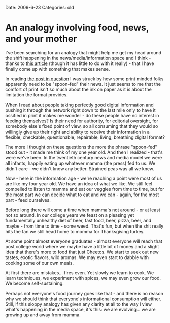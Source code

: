 Date: 2009-6-23
Categories: old

# An analogy involving food, news, and your mother

I've been searching for an analogy that might help me get my head around the shift happening in the news/media/information space and I think - thanks to <a href="http://mrmagazine.wordpress.com/2009/06/23/innovation-in-print-any-newspaper-printed-one-at-a-time-at-your-neighborhood-newsstand/">this article</a> (though it has little to do with it really) - that I have finally come up with something that makes sense.

In reading <a href="http://mrmagazine.wordpress.com/2009/06/23/innovation-in-print-any-newspaper-printed-one-at-a-time-at-your-neighborhood-newsstand/">the post in question</a> I was struck by how some print minded folks apparently need to be "spoon-fed" their news.  It just seems to me that the comfort of print isn't so much about the ink on paper as it is about the limitation the format provides.  

When I read about people taking perfectly good digital information and pushing it through the network right down to the last mile only to have it ossified in print it makes me wonder - do these people have no interest in feeding themselves? Is their need for authority, for editorial oversight, for somebody else's fixed point of view, so all consuming that they would so willingly give up their right and ability to receive their information in a flexible, checkable, questionable, repairable, living, breathing digital format?

The more I thought on these questions the more the phrase "spoon-fed" stood out - it made me think of my one year old.  And then I realized - that's were we've been.  In the twentieth century news and media model we were all infants, happily eating up whatever mamma (the press) fed to us. We didn't care - we didn't know any better.  Strained peas was all we knew.

Now - here in the information age - we're reaching a point were most of us are like my four year old.  We have an idea of what we like. We still feel compelled to listen to mamma and eat our veggies from time to time, but for the most part we can decide what to eat and we can - again, for the most part - feed ourselves. 

Before long there will come a time when mamma's not around - or at least not so around. In our college years we feast on a pleasing yet fundamentally unhealthy diet of beer, fast food, beer, pizza, beer, and maybe - from time to time - some weed.  That's fun, but when the shit really hits the fan we still head home to momma for Thanksgiving turkey.

At some point almost everyone graduates - almost everyone will reach that post college world where we maybe have a little bit of money and a slight idea that there's more to food that just Cheetos. We start to seek out new tastes, exotic flavors, wild aromas. We may even start to dabble with cooking some of our own meals. 

At first there are mistakes... fires even. Yet slowly we learn to cook. We learn techniques, we experiment with spices, we may even grow our food.  We become self-sustaining. 

Perhaps not everyone's food journey goes like that - and there is no reason why we should think that everyone's informational consumption will either. Still, if this sloppy analogy has given any clarity at all to the way I view what's happening in the media space, it's this: we are evolving... we are growing up and away from mamma. 



